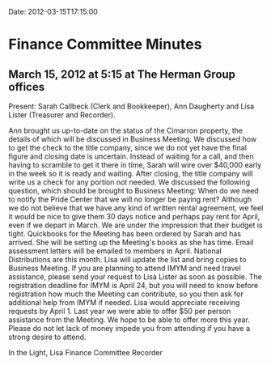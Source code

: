 Date: 2012-03-15T17:15:00

Finance Committee Minutes
=========================

March 15, 2012 at 5:15 at The Herman Group offices
--------------------------------------------------

Present: Sarah Callbeck (Clerk and Bookkeeper), Ann Daugherty and Lisa
Lister (Treasurer and Recorder).

Ann brought us up-to-date on the status of the Cimarron property, the
details of which will be discussed in Business Meeting. We discussed how
to get the check to the title company, since we do not yet have the
final figure and closing date is uncertain. Instead of waiting for a
call, and then having to scramble to get it there in time, Sarah will
wire over \$40,000 early in the week so it is ready and waiting. After
closing, the title company will write us a check for any portion not
needed. We discussed the following question, which should be brought to
Business Meeting: When do we need to notify the Pride Center that we
will no longer be paying rent? Although we do not believe that we have
any kind of written rental agreement, we feel it would be nice to give
them 30 days notice and perhaps pay rent for April, even if we depart in
March. We are under the impression that their budget is tight.
Quickbooks for the Meeting has been ordered by Sarah and has arrived.
She will be setting up the Meeting's books as she has time. Email
assessment letters will be emailed to members in April. National
Distributions are this month. Lisa will update the list and bring copies
to Business Meeting. If you are planning to attend IMYM and need travel
assistance, please send your request to Lisa Lister as soon as possible.
The registration deadline for IMYM is April 24, but you will need to
know before registration how much the Meeting can contribute, so you
then ask for additional help from IMYM if needed. Lisa would appreciate
receiving requests by April 1. Last year we were able to offer \$50 per
person assistance from the Meeting. We hope to be able to offer more
this year. Please do not let lack of money impede you from attending if
you have a strong desire to attend.

In the Light, Lisa Finance Committee Recorder
